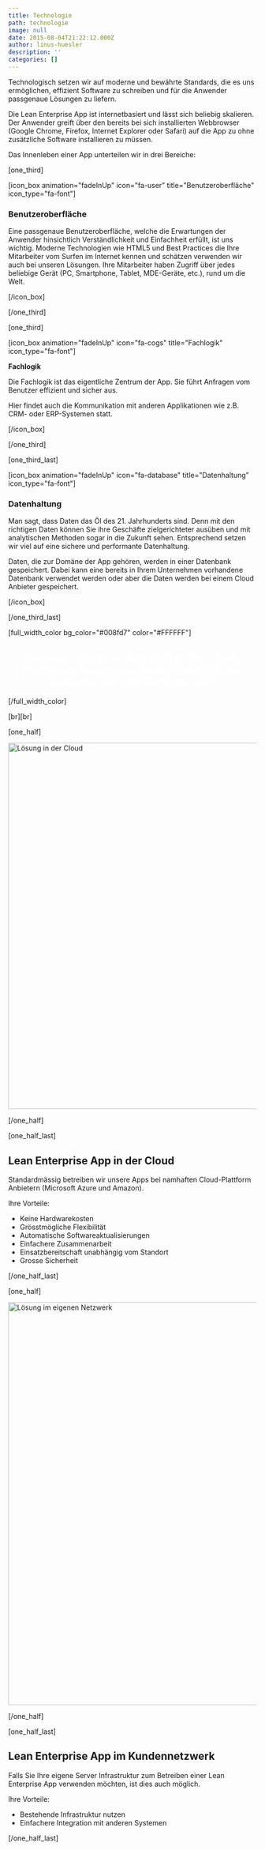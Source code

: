 ```yaml
---
title: Technologie
path: technologie
image: null
date: 2015-08-04T21:22:12.000Z
author: linus-huesler
description: ''
categories: []
---
```


Technologisch setzen wir auf moderne und bewährte Standards, die es uns ermöglichen, effizient Software zu schreiben und für die Anwender passgenaue Lösungen zu liefern.

Die Lean Enterprise App ist internetbasiert und lässt sich beliebig skalieren. Der Anwender greift über den bereits bei sich installierten Webbrowser (Google Chrome, Firefox, Internet Explorer oder Safari) auf die App zu ohne zusätzliche Software installieren zu müssen.
<p class="p1"><span class="s1">Das Innenleben einer App unterteilen wir in drei Bereiche:</span></p>
<p class="p1">[one_third]</p>
<p class="p1">[icon_box animation="fadeInUp" icon="fa-user" title="<span class="s1">Benutzeroberfläche</span>" icon_type="fa-font"]</p>

<h3 class="p1" style="text-align: left;">Benutzeroberfläche</h3>
<p class="p1" style="text-align: left;"><span class="s1">Eine passgenaue Benutzeroberfläche, welche die Erwartungen der Anwender hinsichtlich Verständlichkeit und Einfachheit erfüllt, ist uns wichtig. Moderne Technologien wie HTML5 und Best Practices die Ihre Mitarbeiter vom Surfen im Internet kennen und schätzen verwenden wir auch bei unseren Lösungen. Ihre Mitarbeiter haben Zugriff über jedes beliebige Gerät (PC, Smartphone, Tablet, MDE-Geräte, etc.), rund um die Welt.</span></p>
<p class="p1">[/icon_box]</p>
<p class="p1">[/one_third]</p>
<p class="p1">[one_third]</p>
<p class="p1">[icon_box animation="fadeInUp" icon="fa-cogs" title="<span class="s1">Fachlogik</span>" icon_type="fa-font"]</p>
<p class="p1" style="text-align: left;"><strong>Fachlogik</strong></p>
<p class="p1" style="text-align: left;"><span class="s1">Die Fachlogik ist das eigentliche Zentrum der App. Sie führt Anfragen vom Benutzer effizient und sicher aus.</span></p>
<p class="p1" style="text-align: left;"><span class="s1">Hier findet auch die Kommunikation mit anderen Applikationen wie z.B. CRM- oder ERP-Systemen statt.</span></p>
<p class="p1">[/icon_box]</p>
<p class="p1">[/one_third]</p>
<p class="p1">[one_third_last]</p>
<p class="p1">[icon_box animation="fadeInUp" icon="fa-database" title="<span class="s1">Datenhaltung</span>" icon_type="fa-font"]</p>

<h3 class="p1" style="text-align: left;">Datenhaltung</h3>
<p class="p1" style="text-align: left;"><span class="s1">Man sagt, dass Daten das Öl des 21. Jahrhunderts sind. Denn mit den richtigen Daten können Sie ihre Geschäfte zielgerichteter ausüben und mit analytischen Methoden sogar in die Zukunft sehen. Entsprechend setzen wir viel auf eine sichere und performante Datenhaltung.</span></p>
<p class="p1" style="text-align: left;"><span class="s1">Daten, die zur Domäne der App gehören, werden in einer Datenbank gespeichert. Dabei kann eine bereits in Ihrem Unternehmen vorhandene Datenbank verwendet werden oder aber die Daten werden bei einem Cloud Anbieter gespeichert.</span></p>
<p class="p1">[/icon_box]</p>
<p class="p1">[/one_third_last]</p>
<p class="p1"></p>
<p class="p1">[full_width_color bg_color="#008fd7" color="#FFFFFF"]</p>

<h2 class="p1" style="text-align: center; color: white;"><span class="s1">Die Lean Enterprise App läuft in der Cloud. Profitieren Sie von maximaler Flexibilität bei Skalierbarkeit und Verfügbarkeit.</span></h2>
<p class="p1">[/full_width_color]</p>
<p class="p1">[br][br]</p>
<p class="p1">[one_half]</p>
<p class="p1"><img class="alignnone size-large wp-image-894" src="http://apptiva.ch/wp-content/uploads/2015/08/leap_cloud-1024x742.png" alt="Lösung in der Cloud" width="1024" height="742" /></p>
<p class="p1">[/one_half]</p>
<p class="p1">[one_half_last]</p>

<h2 class="p1"><span class="s1">Lean Enterprise App in der Cloud</span></h2>
<p class="p2"><span class="s1">Standardmässig betreiben wir unsere Apps bei namhaften Cloud-Plattform Anbietern (Microsoft Azure und Amazon).</span></p>
<p class="p2"><span class="s1">Ihre Vorteile:</span></p>

<ul class="ul1">
	<li class="li4"><span class="s1">Keine Hardwarekosten</span></li>
	<li class="li4"><span class="s1">Grösstmögliche Flexibilität</span></li>
	<li class="li4"><span class="s1">Automatische Softwareaktualisierungen</span></li>
	<li class="li4"><span class="s1">Einfachere Zusammenarbeit</span></li>
	<li class="li4"><span class="s1">Einsatzbereitschaft unabhängig vom Standort</span></li>
	<li class="li4"><span class="s1">Grosse Sicherheit</span></li>
</ul>
<p class="p1">[/one_half_last]</p>
<p class="p1">[one_half]</p>
<p class="p1"><img class="alignnone size-large wp-image-895" src="http://apptiva.ch/wp-content/uploads/2015/08/leap_network-1024x816.png" alt="Lösung im eigenen Netzwerk" width="1024" height="816" /></p>
<p class="p1">[/one_half]</p>
<p class="p1">[one_half_last]</p>

<h2 class="p1"><span class="s1">Lean Enterprise App im Kundennetzwerk</span></h2>
<span class="s1">Falls Sie Ihre eigene Server Infrastruktur zum Betreiben einer Lean Enterprise App verwenden möchten, ist dies auch möglich.</span>
<p class="p2"><span class="s1">Ihre Vorteile:</span></p>

<ul class="ul1">
	<li class="li4"><span class="s1">Bestehende Infrastruktur nutzen</span></li>
	<li class="li4"><span class="s1">Einfachere Integration mit anderen Systemen</span></li>
</ul>
<p class="p1">[/one_half_last]</p>